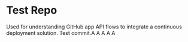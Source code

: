 # Test Repo

Used for understanding GitHub app API flows to integrate a continuous deployment solution.
Test commit.A
A
A
A
A
